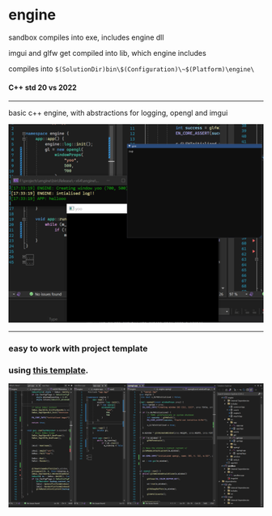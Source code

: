# engine
<p> sandbox compiles into exe, includes engine dll </p>
<p> imgui and glfw get compiled into lib, which engine includes </p>

 compiles into ``` $(SolutionDir)bin\$(Configuration)\~$(Platform)\engine\ ```

<h4> C++ std 20 vs 2022 </h4>

--- 

<p> basic c++ engine, with abstractions for logging, opengl and imgui </p>

![example](https://github.com/quarzasiphix/screenshots/blob/main/engine-example.png)

--- 

<h3> easy to work with project template </h3>

### using <a href="https://github.com/quarzasiphix/template" style="display:inline;">this template</a>.


![project](https://github.com/quarzasiphix/screenshots/blob/main/engine-proj.png)

